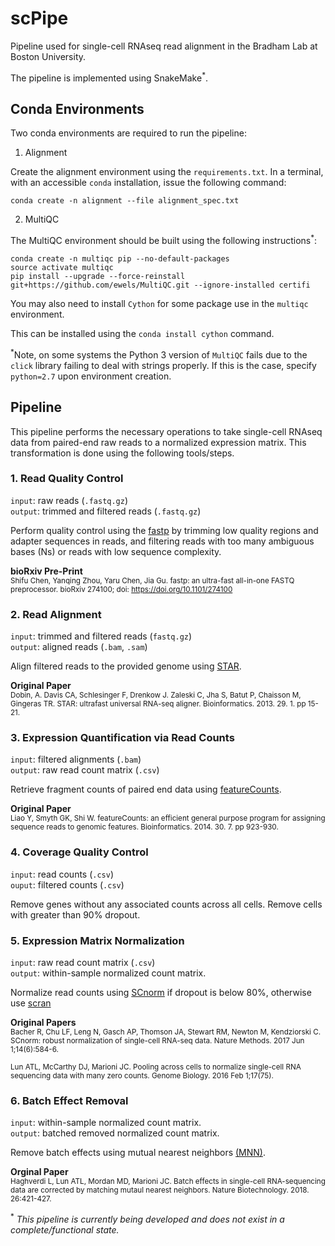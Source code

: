 # scPipe

Pipeline used for single-cell RNAseq read alignment in the Bradham Lab at Boston University.

The pipeline is implemented using SnakeMake<sup>*</sup>.

## Conda Environments

Two conda environments are required to run the pipeline:

1. Alignment

Create the alignment environment using the `requirements.txt`. In a terminal, with an accessible `conda` installation, issue the following command:

```{bash}
conda create -n alignment --file alignment_spec.txt 
```

2. MultiQC

The MultiQC environment should be built using the following instructions<sup>*</sup>:

```{bash}
conda create -n multiqc pip --no-default-packages
source activate multiqc
pip install --upgrade --force-reinstall git+https://github.com/ewels/MultiQC.git --ignore-installed certifi
```

You may also need to install `Cython` for some package use in the `multiqc` environment.

This can be installed using the `conda install cython` command.

<sup>*</sup>Note, on some systems the Python 3 version of `MultiQC` fails due to the `click` library failing to deal with strings properly. If this is the case, specify `python=2.7` upon environment creation.


## Pipeline

This pipeline performs the necessary operations to take single-cell RNAseq data from paired-end raw reads to a normalized expression matrix. This transformation is done using the following tools/steps.

### 1. Read Quality Control

`input`: raw reads (`.fastq.gz`)<br>
`output`: trimmed and filtered reads (`.fastq.gz`)

Perform quality control using the [fastp](https://github.com/OpenGene/fastp) by trimming low quality regions and adapter sequences in reads, and filtering reads with too many ambiguous bases (Ns) or reads with low sequence complexity.

**bioRxiv Pre-Print**<br>
<sub>
Shifu Chen, Yanqing Zhou, Yaru Chen, Jia Gu. fastp: an ultra-fast all-in-one FASTQ preprocessor. bioRxiv 274100; doi: https://doi.org/10.1101/274100
</sub>


### 2. Read Alignment

`input`: trimmed and filtered reads (`fastq.gz`)<br>
`output`: aligned reads (`.bam`, `.sam`)

Align filtered reads to the provided genome using [STAR](https://github.com/alexdobin/STAR).

**Original Paper**<br>
<sub>
Dobin, A. Davis CA, Schlesinger F, Drenkow J. Zaleski C, Jha S, Batut P, Chaisson M, Gingeras TR. STAR: ultrafast universal RNA-seq aligner.  Bioinformatics. 2013. 29. 1. pp 15-21.
</sub>


### 3. Expression Quantification via Read Counts


`input`: filtered alignments (`.bam`)<br>
`output`: raw read count matrix (`.csv`)

Retrieve fragment counts of paired end data using [featureCounts](http://subread.sourceforge.net/). 

**Original Paper**<br>
<sub>
Liao Y, Smyth GK, Shi W. featureCounts: an efficient general purpose program for assigning sequence reads to genomic features. Bioinformatics. 2014. 30. 7. pp 923-930.
</sub>

### 4. Coverage Quality Control

`input`: read counts (`.csv`)<br>
`ouput`: filtered counts (`.csv`)

Remove genes without any associated counts across all cells. Remove cells with greater than 90% dropout. 

### 5. Expression Matrix Normalization

`input`: raw read count matrix (`.csv`)<br>
`output`: within-sample normalized count matrix.

Normalize read counts using [SCnorm](https://github.com/rhondabacher/SCnorm) if dropout is below 80%, otherwise use [scran](http://bioconductor.org/packages/release/bioc/html/scran.html)

**Original Papers**<br>
<sub>
Bacher R, Chu LF, Leng N, Gasch AP, Thomson JA, Stewart RM, Newton M, Kendziorski C. SCnorm: robust normalization of single-cell RNA-seq data. Nature Methods. 2017 Jun 1;14(6):584-6.
</sub>

<sub>
Lun ATL, McCarthy DJ, Marioni JC. Pooling across cells to normalize single-cell RNA sequencing data with many zero counts. Genome Biology. 2016 Feb 1;17(75).
</sub>

### 6. Batch Effect Removal

`input`: within-sample normalized count matrix.<br>
`output`: batched removed normalized count matrix.

Remove batch effects using mutual nearest neighbors [(MNN)](http://bioconductor.org/packages/release/bioc/html/scran.html).

**Orginal Paper**<br>
<sub>
Haghverdi L, Lun ATL, Mordan MD, Marioni JC. Batch effects in single-cell RNA-sequencing data are corrected by matching mutaul nearest neighbors. Nature Biotechnology. 2018. 26:421-427.
</sub>




<sup>*</sup> *This pipeline is currently being developed and does not exist in a complete/functional state.*
